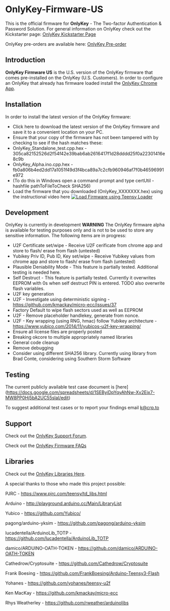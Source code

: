 # OnlyKey-Firmware-US

This is the official firmware for **OnlyKey** - The Two-factor Authentication & Password Solution. For general information on OnlyKey check out the Kickstarter page: [OnlyKey Kickstarter Page](http://www.crp.to/ok)

OnlyKey pre-orders are available here: [OnlyKey Pre-order](http://www.crp.to/po)
 
## Introduction ##
**OnlyKey Firmware US** is the U.S. version of the OnlyKey firmware that comes pre-installed on the OnlyKey (U.S. Customers). In order to configure an OnlyKey that already has firmware loaded install the [OnlyKey Chrome App](https://github.com/onlykey/OnlyKey-Chrome-App).

## Installation ##
In order to install the latest version of the OnlyKey firmware:  
- Click here to download the latest version of the OnlyKey firmware and save it to a convenient location on your PC.
- Ensure that your copy of the firmware has not been tampered with by checking to see if the hash matches these:
- OnlyKey_Standalone_test.cpp.hex - 305ca82152526d2f54f42e39bab6ab2616417f1d28dddd25f0a22301416e8c9b
- OnlyKey_Alpha.ino.cpp.hex - fb0a806b4ed2dd17a1051f49d3f4bca89a7c2cfb960946af7f0b46596991e972
- (To do this in Windows open a command prompt and type certUtil -hashfile pathToFileToCheck SHA256)
- Load the firmware that you downloaded (OnlyKey_XXXXXXX.hex) using the instructional video here [![Load Firmware using Teensy Loader](http://img.youtube.com/vi/qJUjz0gFhqg/0.jpg)](http://www.youtube.com/watch?v=qJUjz0gFhqg)

## Development ##
OnlyKey is currently in development **WARNING** The OnlyKey firmware alpha is available for testing purposes only and is not to be used to store any sensitive information. The following items are in progress:
- U2F Certificate set/wipe - Receive U2F cerificate from chrome app and store to flash/ erase from flash (untested)
- Yubikey Priv ID, Pub ID, Key set/wipe - Receive Yubikey values from chrome app and store to flash/ erase from flash (untested)
- Plausible Deniability Mode - This feature is partially tested. Additional testing is needed here.
- Self Destruct - This feature is partially tested. Currently it overwrites EEPROM with 0s when self destruct PIN is entered. TODO also overwrite flash variables.
- U2F key generation
- U2F - Investigate using deterministic signing - https://github.com/kmackay/micro-ecc/issues/37
- Factory Default to wipe flash sectors used as well as EEPROM
- U2F - Remove placeholder handlekey, generate from nonce.
- U2F - Key wrapping (using RNG, hmac) follow Yubikey architecture - https://www.yubico.com/2014/11/yubicos-u2f-key-wrapping/
- Ensure all license files are properly posted
- Breaking okcore to multiple appropriately named libraries
- General code cleanup
- Remove debugging
- Consider using different SHA256 library. Currently using library from Brad Conte, considering using  Southern Storm Software

## Testing ##
The current publicly available test case document is [here] (https://docs.google.com/spreadsheets/d/1SEByiDpYqyAhNw-Xv2Eix7-MW8PP0Hj5bA2UC55slaI/edit)

To suggest additional test cases or to report your findings email k@crp.to

## Support ##

Check out the [OnlyKey Support Forum](https://groups.google.com/forum/#!forum/onlykey).

Check out the [OnlyKey Firmware FAQs](https://github.com/onlykey/OnlyKey-Firmware-US/wiki/FAQs)

## Libraries ##

Check out the [OnlyKey Libraries Here](https://github.com/onlykey/libraries).

A special thanks to those who made this project possible:

PJRC - https://www.pjrc.com/teensy/td_libs.html

Arduino - http://playground.arduino.cc/Main/LibraryList

Yubico - https://github.com/Yubico/

pagong/arduino-yksim - https://github.com/pagong/arduino-yksim 

lucadentella/ArduinoLib_TOTP - https://github.com/lucadentella/ArduinoLib_TOTP

damico/ARDUINO-OATH-TOKEN - https://github.com/damico/ARDUINO-OATH-TOKEN

Cathedrow/Cryptosuite - https://github.com/Cathedrow/Cryptosuite 

Frank Boesing - https://github.com/FrankBoesing/Arduino-Teensy3-Flash 

Yohanes - https://github.com/yohanes/teensy-u2f 

Ken MacKay - https://github.com/kmackay/micro-ecc

Rhys Weatherley - https://github.com/rweather/arduinolibs

